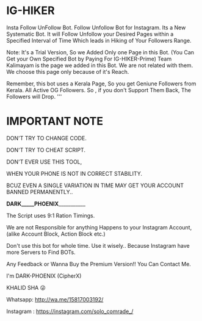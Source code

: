 # IG-HIKER
Insta Follow UnFollow Bot.
Follow Unfollow Bot for Instagram.
Its a New Systematic Bot. 
It will Follow Unfollow your Desired Pages within
a Specified Interval of Time
Which leads in Hiking of Your Followers Range.

Note: It's a Trial Version,
So we Added Only one Page in this Bot.
(You Can Get your Own Specified Bot by Paying For IG-HIKER-Prime)
Team Kalimayam is the page we added in this Bot.
We are not related with them.
We choose this page only because of it's Reach.

Remember, this bot uses a Kerala Page,
So you get Geniune Followers from Kerala.
All Active OG Followers.
So , if you don't Support Them Back,
The Followers will Drop.
'''
# IMPORTANT NOTE
DON'T TRY TO CHANGE CODE.

DON'T TRY TO CHEAT SCRIPT.

DON'T EVER USE THIS TOOL,
 
WHEN YOUR PHONE IS NOT IN CORRECT STABILITY.

BCUZ EVEN A SINGLE VARIATION IN TIME MAY 
GET YOUR ACCOUNT BANNED PERMANENTLY..

________DARK_____PHOENIX___________________


The Script uses 9:1 Ration Timings.

We are not Responsible for anything Happens to your
Instagram Account, (alike Account Block, Action Block etc.)

Don't use this bot for whole time.
Use it wisely..
Because Instagram have more Servers to Find BOTs.

Any Feedback or Wanna Buy the Premium Version!!
You Can Contact Me.

I'm DARK-PHOENIX (CipherX)

KHALID SHA 😜

Whatsapp: http://wa.me/15817003192/

Instagram : https://instagram.com/solo_comrade_/


